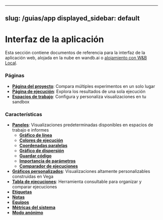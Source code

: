 

---
slug: /guias/app
displayed_sidebar: default
---

# Interfaz de la aplicación


Esta sección contiene documentos de referencia para la interfaz de la aplicación web, alojada en la nube en wandb.ai o [alojamiento con W&B Local](../alojamiento/intro.md).

### Páginas

* [**Página del proyecto**](pages/pagina-proyecto.md): Compara múltiples experimentos en un solo lugar
* [**Página de ejecución**](pages/pagina-ejecucion.md): Explora los resultados de una sola ejecución
* [**Espacios de trabajo**](pages/espacios-trabajo.md): Configura y personaliza visualizaciones en tu sandbox

### Característica**s**

* [**Paneles**](features/paneles/intro.md): Visualizaciones predeterminadas disponibles en espacios de trabajo e informes
  * [**Gráfico de línea**](features/paneles/grafico-linea/intro.md)
  * [**Colores de ejecución**](features/paneles/colores-ejecucion.md)
  * [**Coordenadas paralelas**](features/paneles/coordenadas-paralelas.md)
  * [**Gráfico de dispersión**](features/paneles/grafico-dispersion.md)
  * [**Guardar código**](features/paneles/codigo.md)
  * [**Importancia de parámetros**](features/paneles/importancia-parametros.md)
  * [**Comparador de ejecuciones**](features/paneles/comparador-ejecuciones.md)
* [**Gráficos personalizados**](features/graficos-personalizados/intro.md): Visualizaciones altamente personalizables construidas en Vega
* [**Tabla de ejecuciones**](features/tabla-ejecuciones.md): Herramienta consultable para organizar y comparar ejecuciones
* [**Etiquetas**](features/etiquetas.md)
* [**Notas**](features/notas.md)
* [**Equipos**](features/equipos.md)
* [**Métricas del sistema**](features/metricas-sistema.md)
* [**Modo anónimo**](features/anonimo.md)